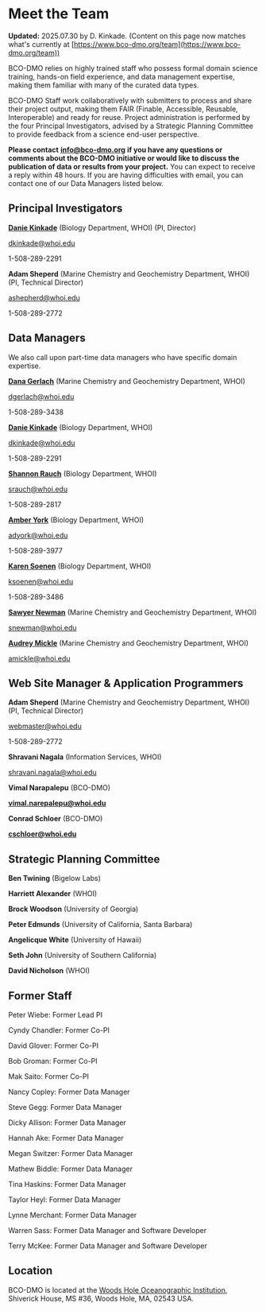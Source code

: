 # Meet the Team

**Updated:** 2025.07.30 by D. Kinkade. (Content on this page now matches what's currently at [https://www.bco-dmo.org/team](https://www.bco-dmo.org/team))



BCO-DMO relies on highly trained staff who possess formal domain science training, hands-on field experience, and data management expertise, making them familiar with many of the curated data types.

BCO-DMO Staff work collaboratively with submitters to process and share their project output, making them FAIR (Finable, Accessible, Reusable, Interoperable) and ready for reuse. Project administration is performed by the four Principal Investigators, advised by a Strategic Planning Committee to provide feedback from a science end-user perspective.

**Please contact** [**info@bco-dmo.org**](https://emailto:info@bco-dmo.org) **if you have any questions or comments about the BCO-DMO initiative or would like to discuss the publication of data or results from your project.** You can expect to receive a reply within 48 hours. If you are having difficulties with email, you can contact one of our Data Managers listed below.

## Principal Investigators

[**Danie Kinkade**](https://www2.whoi.edu/staff/dkinkade/) (Biology Department, WHOI) (PI, Director)

[dkinkade@whoi.edu](https://emailto:dkinkade@whoi.edu)

1-508-289-2291

**Adam Sheperd** (Marine Chemistry and Geochemistry Department, WHOI) (PI, Technical Director)

[ashepherd@whoi.edu](https://emailto:ashepherd@whoi.edu)

1-508-289-2772

## Data Managers

We also call upon part-time data managers who have specific domain expertise.

[**Dana Gerlach**](https://www.whoi.edu/profile/dgerlach/) (Marine Chemistry and Geochemistry Department, WHOI)

[dgerlach@whoi.edu](https://emailto:dgerlach@whoi.edu)

1-508-289-3438

[**Danie Kinkade**](https://www2.whoi.edu/staff/dkinkade/) (Biology Department, WHOI)

[dkinkade@whoi.edu](https://emailto:dkinkade@whoi.edu)

1-508-289-2291

[**Shannon Rauch**](https://www.whoi.edu/profile/srauch/) (Biology Department, WHOI)

[srauch@whoi.edu](https://emailto:srauch@whoi.edu)

1-508-289-2817

[**Amber York**](https://www.whoi.edu/profile/adyork/) (Biology Department, WHOI)

[adyork@whoi.edu](https://emailto:adyork@whoi.edu)

1-508-289-3977

[**Karen Soenen**](https://www.whoi.edu/profile/ksoenen/) (Biology Department, WHOI)

[ksoenen@whoi.edu](https://emailto:ksoenen@whoi.edu)

1-508-289-3486

[**Sawyer Newman**](https://www.whoi.edu/profile/snewman/) (Marine Chemistry and Geochemistry Department, WHOI)

[snewman@whoi.edu](https://emailto:snewman@whoi.edu)

[**Audrey Mickle**](https://www.whoi.edu/profile/amickle) (Marine Chemistry and Geochemistry Department, WHOI)

[amickle@whoi.edu](https://emailto:amickle@whoi.edu)&#x20;



## Web Site Manager & Application Programmers

**Adam Sheperd** (Marine Chemistry and Geochemistry Department, WHOI) (PI, Technical Director)

[webmaster@whoi.edu](https://emailto:webmaster@whoi.edu)

1-508-289-2772

**Shravani Nagala** (Information Services, WHOI)

[shravani.nagala@whoi.edu](https://emailto:shravani.nagala@whoi.edu)

**Vimal Narapalepu** (BCO-DMO)

[**vimal.narepalepu@whoi.edu**](mailto:vimal.narepalepu@whoi.edu)

**Conrad Schloer** (BCO-DMO)

[**cschloer@whoi.edu**](mailto:cschloer@whoi.edu)

## Strategic Planning Committee

**Ben Twining** (Bigelow Labs)

**Harriett Alexander** (WHOI)

**Brock Woodson** (University of Georgia)

**Peter Edmunds** (University of California, Santa Barbara)

**Angelicque White** (University of Hawaii)

**Seth John** (University of Southern California)

**David Nicholson** (WHOI)&#x20;

## Former Staff

Peter Wiebe: Former Lead PI

Cyndy Chandler: Former Co-PI

David Glover: Former Co-PI

Bob Groman: Former Co-PI

Mak Saito: Former Co-PI

Nancy Copley: Former Data Manager

Steve Gegg: Former Data Manager

Dicky Allison: Former Data Manager

Hannah Ake: Former Data Manager

Megan Switzer: Former Data Manager

Mathew Biddle: Former Data Manager

Tina Haskins: Former Data Manager

Taylor Heyl: Former Data Manager

Lynne Merchant: Former Data Manager

Warren Sass: Former Data Manager and Software Developer

Terry McKee: Former Data Manager and Software Developer

## Location

BCO-DMO is located at the [Woods Hole Oceanographic Institution](http://www.whoi.edu/), Shiverick House, MS #36, Woods Hole, MA, 02543 USA.

##
